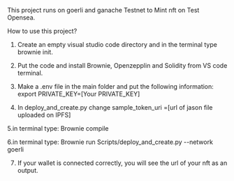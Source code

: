 This project runs on goerli and ganache Testnet to Mint nft on Test Opensea.

How to use this project?
1. Create an empty visual studio code directory and in the terminal type brownie init.
2. Put the code and install Brownie, Openzepplin and Solidity from VS code terminal.
3. Make a .env file in the main folder and put the following information:
    export PRIVATE_KEY=[Your PRIVATE_KEY]
    
4. In deploy_and_create.py change sample_token_uri =[url of jason file uploaded on IPFS] 

5.in terminal type: Brownie compile

6.in terminal type: Brownie run Scripts/deploy_and_create.py --network goerli

7. If your wallet is connected correctly, you will see the url of your nft as an output.


